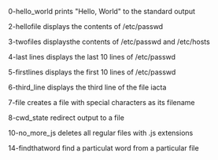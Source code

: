 0-hello_world prints "Hello, World" to the standard output

2-hellofile displays the contents of /etc/passwd

3-twofiles displaysthe contents of /etc/passwd and /etc/hosts

4-last lines displays the last 10 lines of /etc/passwd

5-firstlines displays the first 10 lines of /etc/passwd

6-third_line displays the third line of the file iacta

7-file creates a file with special characters as its filename

8-cwd_state redirect output to a file

10-no_more_js deletes all regular files with .js extensions

14-findthatword find a particulat word from a particular file
